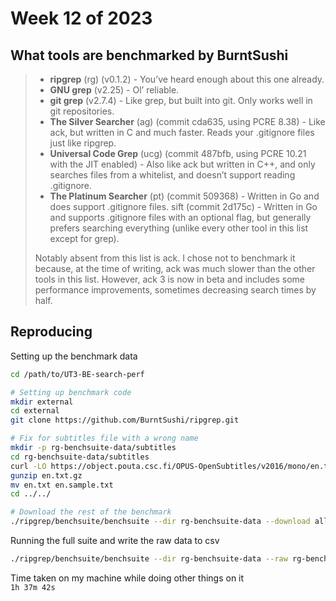 # Week 12 of 2023

## What tools are benchmarked by BurntSushi

<blockquote>

* **ripgrep** (rg) (v0.1.2) - You’ve heard enough about this one already.
* **GNU grep** (v2.25) - Ol’ reliable.
* **git grep** (v2.7.4) - Like grep, but built into git. Only works well in git repositories.
* **The Silver Searcher** (ag) (commit cda635, using PCRE 8.38) - Like ack, but written in C and much faster. Reads your .gitignore files just like ripgrep.
* **Universal Code Grep** (ucg) (commit 487bfb, using PCRE 10.21 with the JIT enabled) - Also like ack but written in C++, and only searches files from a whitelist, and doesn’t support reading .gitignore.
* **The Platinum Searcher** (pt) (commit 509368) - Written in Go and does support .gitignore files.
sift (commit 2d175c) - Written in Go and supports .gitignore files with an optional flag, but generally prefers searching everything (unlike every other tool in this list except for grep).

Notably absent from this list is ack. I chose not to benchmark it because, at the time of writing, ack was much slower than the other tools in this list. However, ack 3 is now in beta and includes some performance improvements, sometimes decreasing search times by half.

</blockquote>

## Reproducing

Setting up the benchmark data
```sh
cd /path/to/UT3-BE-search-perf

# Setting up benchmark code
mkdir external
cd external
git clone https://github.com/BurntSushi/ripgrep.git

# Fix for subtitles file with a wrong name
mkdir -p rg-benchsuite-data/subtitles
cd rg-benchsuite-data/subtitles
curl -LO https://object.pouta.csc.fi/OPUS-OpenSubtitles/v2016/mono/en.txt.gz
gunzip en.txt.gz
mv en.txt en.sample.txt
cd ../../

# Download the rest of the benchmark
./ripgrep/benchsuite/benchsuite --dir rg-benchsuite-data --download all
```

Running the full suite and write the raw data to csv
```sh
./ripgrep/benchsuite/benchsuite --dir rg-benchsuite-data --raw rg-benchsuite-results.csv
```

Time taken on my machine while doing other things on it  
`1h 37m 42s`  


